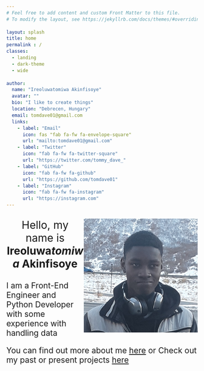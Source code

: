 ```yaml
---
# Feel free to add content and custom Front Matter to this file.
# To modify the layout, see https://jekyllrb.com/docs/themes/#overriding-theme-defaults

layout: splash
title: home
permalink : /
classes:
  - landing
  - dark-theme
  - wide

author:
  name: "Ireoluwatomiwa Akinfisoye"
  avatar: ""
  bio: "I like to create things"
  location: "Debrecen, Hungary"
  email: tomdave01@gmail.com
  links:
    - label: "Email"
      icon: fas "fab fa-fw fa-envelope-square"
      url: "mailto:tomdave01@gmail.com"
    - label: "Twitter"
      icon: "fab fa-fw fa-twitter-square"
      url: "https://twitter.com/tommy_dave_"
    - label: "GitHub"
      icon: "fab fa-fw fa-github"
      url: "https://github.com/tomdave01"
    - label: "Instagram"
      icon: "fab fa-fw fa-instagram"
      url: "https://instagram.com"
---
```


<p style="font-size: 200%; text-align: center"><img src="/assets/images/Photo.jpg" alt="A picture of me" style="float:right;width:75%;height:auto;max-width:300px;">Hello, my name is <strong>Ireoluwa<em>tomiwa</em> Akinfisoye</strong>
<p style="font-size: 150%" >I am a Front-End Engineer and Python Developer with some experience with handling data
<p style="font-size: 150%" >You can find out more about me <a href="/about">here</a> or Check out my past or present projects <a href="/projects">here</a>
